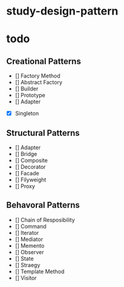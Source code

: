 # study-design-pattern

# todo
## Creational Patterns
* [] Factory Method
* [] Abstract Factory
* [] Builder
* [] Prototype
* [] Adapter
* [x] Singleton
## Structural Patterns
* [] Adapter
* [] Bridge
* [] Composite
* [] Decorator
* [] Facade
* [] Filyweight
* [] Proxy
## Behavoral Patterns
* [] Chain of Resposibility
* [] Command
* [] Iterator
* [] Mediator
* [] Memento
* [] Observer
* [] State
* [] Straegy
* [] Template Method
* [] Visitor
